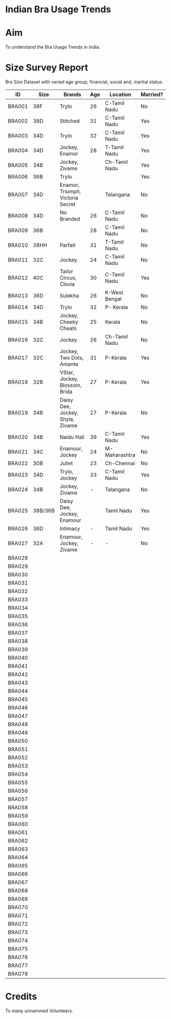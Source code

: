 # Indian Bra Usage Trends  

# Aim
To understand the Bra Usage Trends in India.

# Size Survey Report
Bra Size Dataset with varied age group, financial, social and, martial status.

| ID | Size | Brands | Age | Location | Married? |
|----|------|--------|-----|----------|----------|
| BRA001 | 38F | Trylo | 26 | C-Tamil Nadu | No |
| BRA002 | 38D | Stitched | 31 | C-Tamil Nadu | Yes |
| BRA003 | 34D | Trylo | 32 | C-Tamil Nadu | Yes |
| BRA004 | 34D | Jockey, Enamor | 28 | T-Tamil Nadu | Yes |
| BRA005 | 34B | Jockey, Zivame | | Ch-Tamil Nadu | Yes |
| BRA006 | 36B | Trylo | |  | Yes |
| BRA007 | 34D | Enamor, Triumph, Victoria Secret | | Telangana | No |
| BRA008 | 34D | No Branded | 26 | C-Tamil Nadu | No |
| BRA009 | 36B |  | 28 | C-Tamil Nadu | No |
| BRA010 | 38HH | Parfait | 31 | T-Tamil Nadu | No |
| BRA011 | 32C | Jockey | 24 | C-Tamil Nadu | No |
| BRA012 | 40C | Tailor Circus, Clovia | 30 | C-Tamil Nadu | Yes |
| BRA013 | 36D | Sulekha | 26 | K-West Bengal | No |
| BRA014 | 34D | Trylo | 32 | P- Kerala | No |
| BRA015 | 34B | Jockey, Cheeky Cheats | 25 | Kerala | No |
| BRA016 | 32C | Jockey | 26 | Ch-Tamil Nadu | No |
| BRA017 | 32C | Jockey, Two Dots, Amante | 31 | P-Kerala | Yes |
| BRA018 | 32B | VStar, Jockey, Blossom, Brida | 27 | P-Kerala | Yes |
| BRA019 | 34B | Daisy Dee, Jockey, Shyla, Zivame | 27 | P-Kerala | No | 
| BRA020 | 34B | Naidu Hall | 39 | C-Tamil Nadu | Yes |
| BRA021 | 34C | Enamour, Jockey | 24 | M-Maharashtra | No | 
| BRA022 | 30B | Juliet | 23 | Ch-Chennai | No | 
| BRA023 | 34D | Trylo, Jockey | 33 | C-Tamil Nadu | Yes |
| BRA024 | 34B | Jockey, Zivame | - | Telangana | No |
| BRA025 | 38B/36B | Daisy Dee, Jockey, Enamour | | Tamil Nadu | Yes |
| BRA026 | 36D | Intimacy | - | Tamil Nadu | Yes |
| BRA027 | 32A | Enamour, Jockey, Zivame | - | - | No |
| BRA028 |  | | | | |
| BRA029 |  | | | | |
| BRA030 |  | | | | |
| BRA031 |  | | | | |
| BRA032 |  | | | | |
| BRA033 |  | | | | |
| BRA034 |  | | | | |
| BRA035 |  | | | | |
| BRA036 |  | | | | |
| BRA037 |  | | | | |
| BRA038 |  | | | | |
| BRA039 |  | | | | |
| BRA040 |  | | | | |
| BRA041 |  | | | | |
| BRA042 |  | | | | |
| BRA043 |  | | | | |
| BRA044 |  | | | | |
| BRA045 |  | | | | |
| BRA046 |  | | | | |
| BRA047 |  | | | | |
| BRA048 |  | | | | |
| BRA049 |  | | | | |
| BRA050 |  | | | | |
| BRA051 |  | | | | |
| BRA052 |  | | | | |
| BRA053 |  | | | | |
| BRA054 |  | | | | |
| BRA055 |  | | | | |
| BRA056 |  | | | | |
| BRA057 |  | | | | |
| BRA058 |  | | | | |
| BRA059 |  | | | | |
| BRA060 |  | | | | |
| BRA061 |  | | | | |
| BRA062 |  | | | | |
| BRA063 |  | | | | |
| BRA064 |  | | | | |
| BRA065 |  | | | | |
| BRA066 |  | | | | |
| BRA067 |  | | | | |
| BRA068 |  | | | | |
| BRA069 |  | | | | |
| BRA070 |  | | | | |
| BRA071 |  | | | | |
| BRA072 |  | | | | |
| BRA073 |  | | | | |
| BRA074 |  | | | | |
| BRA075 |  | | | | |
| BRA076 |  | | | | |
| BRA077 |  | | | | |
| BRA078 |  | | | | |

# Credits
To many unnammed Volunteers.
